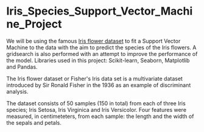 # Iris_Species_Support_Vector_Machine_Project

We will be using the famous [Iris flower dataset](http://en.wikipedia.org/wiki/Iris_flower_data_set) to fit a Support Vector Machine to the data with the aim to predict the species of the Iris flowers.  A gridsearch is also performed with an attempt to improve the performance of the model.  Libraries used in this project: Scikit-learn, Seaborn, Matplotlib and Pandas.   

The Iris flower dataset or Fisher's Iris data set is a multivariate dataset introduced by Sir Ronald Fisher in the 1936 as an example of discriminant analysis.   

The dataset consists of 50 samples (150 in total) from each of three Iris species; Iris Setosa, Iris Virginica and Iris Versicolor. Four features were measured, in centimeteters, from each sample: the length and the width of the sepals and petals.
